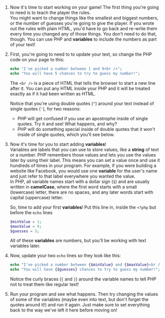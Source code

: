 1. Now it's time to start working on your game! The first thing you're going to need is to teach the player the rules.  
   You might want to change things like the smallest and biggest numbers, or the number of guesses you're going to give the player. If you wrote out the rules with plain HTML, you'd have to go back and re-write them every time you changed any of those things. You don't need to do that, though. You can use PHP and **variables** to include the numbers as part of your text!

2. First, you're going to need to to update your text, so change the PHP code on your page to this:

   ```php
   echo "I've picked a number between 1 and 9<br />";
   echo "You will have 5 chances to try to guess my number!";
   ```

   The `<br />` is a piece of HTML that tells the browser to start a new line after it. You can put any HTML inside your PHP and it will be treated exactly as if it had been written as HTML.

   Notice that you're using double quotes \(`"`\) around your text instead of single quotes \(`'`\), for two reasons:

   * PHP will get confused if you use an apostrophe inside of single quotes. Try it and see! What happens, and why?
   * PHP will do something special inside of double quotes that it won't inside of single quotes, which you'll see below.

3. Now it's time for you to start adding **variables**!  
   Variables are labels that you can use to store values, like a **string** of text or a number. PHP remembers those values and lets you use the values later by using their label. This means you can set a value once and use it hundreds of times in your program. For example, if you were building a website like Facebook, you would use one **variable** for the user's name and just refer to that label everywhere you wanted the value.  
   In PHP, all variable names start with a dollar sign \(`$`\) and are usually written in **camelCase**, where the first word starts with a small \(lowercase\) letter, there are no spaces, and any later words start with capital \(uppercase\) letter.

   So, time to add your first **variables**! Put this line in, inside the `<?php` but before the `echo` lines

   ```php
   $minValue = 1;
   $maxValue = 9;
   $guesses = 5;
   ```

   All of these **variables** are numbers, but you'll be working with text variables later.

4. Now, update your two `echo` lines so they look like this:

   ```php
   echo "I've picked a number between {$minValue} and {$maxValue}<br />";
   echo "You will have {$guesses} chances to try to guess my number!";
   ```

   Notice the curly braces \(`{` and `}`\) around the variable names to tell PHP not to treat them like regular text!

5. Run your program and see what happens. Then try changing the values of some of the variables \(maybe even into text, but don't forget the quotes around it!\) and run it again. Just make sure to set everything back to the way we've left it here before moving on!



